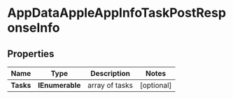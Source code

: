 # AppDataAppleAppInfoTaskPostResponseInfo


## Properties

| Name | Type | Description | Notes |
|------------ | ------------- | ------------- | -------------|
**Tasks** | **IEnumerable<AppDataAppleAppInfoTaskPostTaskInfo>** | array of tasks |[optional]|